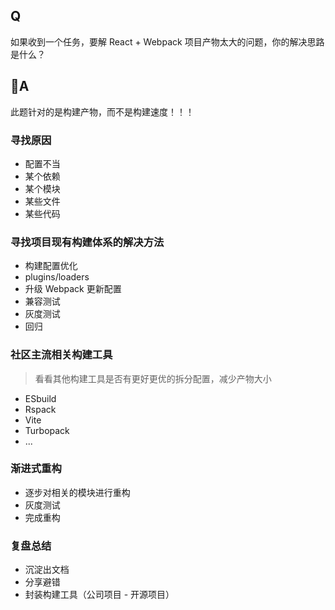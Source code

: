 ## Q

如果收到一个任务，要解 React + Webpack 项目产物太大的问题，你的解决思路是什么？
## A

此题针对的是构建产物，而不是构建速度！！！
### 寻找原因

- 配置不当
- 某个依赖
- 某个模块
- 某些文件
- 某些代码
### 寻找项目现有构建体系的解决方法

- 构建配置优化
- plugins/loaders
- 升级 Webpack 更新配置
- 兼容测试
- 灰度测试
- 回归
### 社区主流相关构建工具

> 看看其他构建工具是否有更好更优的拆分配置，减少产物大小

- ESbuild
- Rspack
- Vite
- Turbopack
- ...
### 渐进式重构

- 逐步对相关的模块进行重构
- 灰度测试
- 完成重构
### 复盘总结

- 沉淀出文档
- 分享避错
- 封装构建工具（公司项目 - 开源项目）
